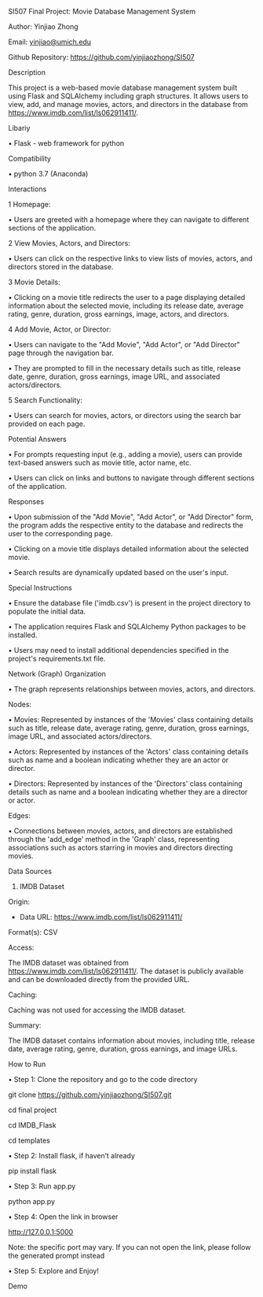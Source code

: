 SI507 Final Project: Movie Database Management System

Author: Yinjiao Zhong

Email: yinjiao@umich.edu

Github Repository: https://github.com/yinjiaozhong/SI507

Description

This project is a web-based movie database management system built using Flask and SQLAlchemy including graph structures. It allows users to view, add, and manage movies, actors, and directors in the database from https://www.imdb.com/list/ls062911411/.

Libariy

•	Flask - web framework for python

Compatibility

•	python 3.7 (Anaconda)

Interactions

1	Homepage:

•	Users are greeted with a homepage where they can navigate to different sections of the application.

2	View Movies, Actors, and Directors:

•	Users can click on the respective links to view lists of movies, actors, and directors stored in the database.

3	Movie Details:

•	Clicking on a movie title redirects the user to a page displaying detailed information about the selected movie, including its release date, average rating, genre, duration, gross earnings, image, actors, and directors.

4	Add Movie, Actor, or Director:

•	Users can navigate to the "Add Movie", "Add Actor", or "Add Director" page through the navigation bar.

•	They are prompted to fill in the necessary details such as title, release date, genre, duration, gross earnings, image URL, and associated actors/directors.

5	Search Functionality:

•	Users can search for movies, actors, or directors using the search bar provided on each page.

Potential Answers

•	For prompts requesting input (e.g., adding a movie), users can provide text-based answers such as movie title, actor name, etc.

•	Users can click on links and buttons to navigate through different sections of the application.

Responses

•	Upon submission of the "Add Movie", "Add Actor", or "Add Director" form, the program adds the respective entity to the database and redirects the user to the corresponding page.

•	Clicking on a movie title displays detailed information about the selected movie.

•	Search results are dynamically updated based on the user's input.

Special Instructions

•	Ensure the database file ('imdb.csv') is present in the project directory to populate the initial data.

•	The application requires Flask and SQLAlchemy Python packages to be installed.

•	Users may need to install additional dependencies specified in the project's requirements.txt file.

Network (Graph) Organization

•	The graph represents relationships between movies, actors, and directors.

Nodes:

•	Movies: Represented by instances of the 'Movies' class containing details such as title, release date, average rating, genre, duration, gross earnings, image URL, and associated actors/directors.

•	Actors: Represented by instances of the 'Actors' class containing details such as name and a boolean indicating whether they are an actor or director.

•	Directors: Represented by instances of the 'Directors' class containing details such as name and a boolean indicating whether they are a director or actor.

Edges:

•	Connections between movies, actors, and directors are established through the 'add_edge' method in the 'Graph' class, representing associations such as actors starring in movies and directors directing movies.

Data Sources

1. IMDB Dataset

Origin:
   - Data URL: https://www.imdb.com/list/ls062911411/

Format(s): CSV

Access:

   The IMDB dataset was obtained from https://www.imdb.com/list/ls062911411/. The dataset is publicly available and can be downloaded directly from the provided URL.

Caching:

   Caching was not used for accessing the IMDB dataset.

Summary:

   The IMDB dataset contains information about movies, including title, release date, average rating, genre, duration, gross earnings, and image URLs. 

   
How to Run

•	Step 1: Clone the repository and go to the code directory

git clone https://github.com/yinjiaozhong/SI507.git

cd final project

cd IMDB_Flask

cd templates

•	Step 2: Install flask, if haven’t already

pip install flask

•	Step 3: Run app.py

python app.py

•	Step 4: Open the link in browser

http://127.0.0.1:5000

Note: the specific port may vary. If you can not open the link, please follow the generated prompt instead

•	Step 5: Explore and Enjoy!

Demo
